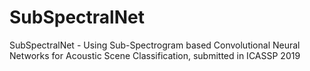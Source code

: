 # SubSpectralNet
SubSpectralNet - Using Sub-Spectrogram based Convolutional Neural Networks for Acoustic Scene Classification, submitted in ICASSP 2019
